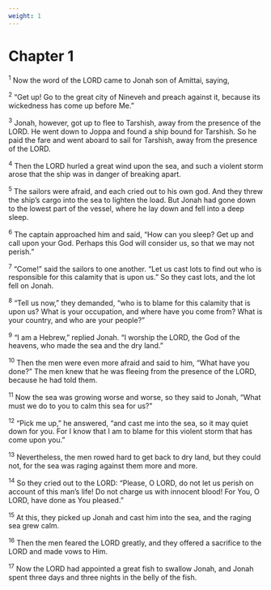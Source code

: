 ```yaml
---
weight: 1
---
```


# Chapter 1

<sup>1</sup> Now the word of the LORD came to Jonah son of Amittai, saying, 

<sup>2</sup> “Get up! Go to the great city of Nineveh and preach against it, because its wickedness has come up before Me.” 

<sup>3</sup> Jonah, however, got up to flee to Tarshish, away from the presence of the LORD. He went down to Joppa and found a ship bound for Tarshish. So he paid the fare and went aboard to sail for Tarshish, away from the presence of the LORD. 

<sup>4</sup> Then the LORD hurled a great wind upon the sea, and such a violent storm arose that the ship was in danger of breaking apart. 

<sup>5</sup> The sailors were afraid, and each cried out to his own god. And they threw the ship’s cargo into the sea to lighten the load. But Jonah had gone down to the lowest part of the vessel, where he lay down and fell into a deep sleep. 

<sup>6</sup> The captain approached him and said, “How can you sleep? Get up and call upon your God. Perhaps this God will consider us, so that we may not perish.” 

<sup>7</sup> “Come!” said the sailors to one another. “Let us cast lots to find out who is responsible for this calamity that is upon us.” So they cast lots, and the lot fell on Jonah. 

<sup>8</sup> “Tell us now,” they demanded, “who is to blame for this calamity that is upon us? What is your occupation, and where have you come from? What is your country, and who are your people?” 

<sup>9</sup> “I am a Hebrew,” replied Jonah. “I worship the LORD, the God of the heavens, who made the sea and the dry land.” 

<sup>10</sup> Then the men were even more afraid and said to him, “What have you done?” The men knew that he was fleeing from the presence of the LORD, because he had told them. 

<sup>11</sup> Now the sea was growing worse and worse, so they said to Jonah, “What must we do to you to calm this sea for us?” 

<sup>12</sup> “Pick me up,” he answered, “and cast me into the sea, so it may quiet down for you. For I know that I am to blame for this violent storm that has come upon you.” 

<sup>13</sup> Nevertheless, the men rowed hard to get back to dry land, but they could not, for the sea was raging against them more and more. 

<sup>14</sup> So they cried out to the LORD: “Please, O LORD, do not let us perish on account of this man’s life! Do not charge us with innocent blood! For You, O LORD, have done as You pleased.” 

<sup>15</sup> At this, they picked up Jonah and cast him into the sea, and the raging sea grew calm. 

<sup>16</sup> Then the men feared the LORD greatly, and they offered a sacrifice to the LORD and made vows to Him. 

<sup>17</sup> Now the LORD had appointed a great fish to swallow Jonah, and Jonah spent three days and three nights in the belly of the fish. 



